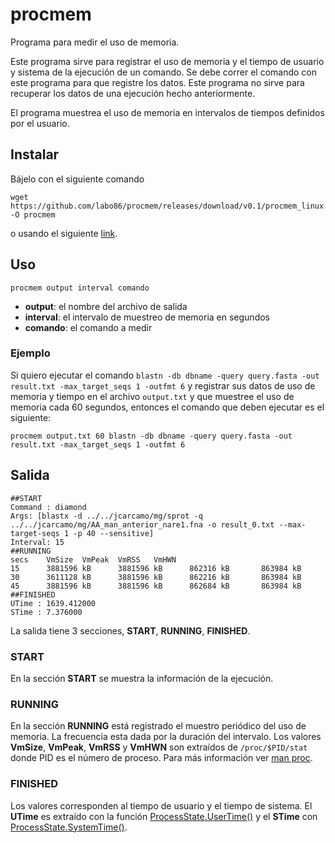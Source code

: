 # procmem
Programa para medir el uso de memoria.

Este programa sirve para registrar el uso de memoria y el tiempo de usuario y sistema de la ejecución de un comando.
Se debe correr el comando con este programa para que registre los datos. Este programa no sirve para recuperar los datos de una ejecución hecho anteriormente.

El programa muestrea el uso de memoria en intervalos de tiempos definidos por el usuario.

## Instalar
Bájelo con el siguiente comando
```
wget https://github.com/labo86/procmem/releases/download/v0.1/procmem_linux -O procmem
```
o usando el siguiente [link](https://github.com/labo86/procmem/releases/download/v0.1/procmem_linux).

## Uso
```
procmem output interval comando
```
 - __output__: el nombre del archivo de salida
 - __interval__:  el intervalo de muestreo de memoria en segundos
 - __comando__: el comando a medir
 
### Ejemplo
Si quiero ejecutar el comando `blastn -db dbname -query query.fasta -out result.txt -max_target_seqs 1 -outfmt 6`  y registrar sus datos de uso de memoria y tiempo en el archivo `output.txt` y que muestree el uso de memoria cada 60 segundos, entonces el comando que deben ejecutar es el siguiente:

```
procmem output.txt 60 blastn -db dbname -query query.fasta -out result.txt -max_target_seqs 1 -outfmt 6
```

 
## Salida
```
##START
Command : diamond
Args: [blastx -d ../../jcarcamo/mg/sprot -q ../../jcarcamo/mg/AA_man_anterior_nare1.fna -o result_0.txt --max-target-seqs 1 -p 40 --sensitive]
Interval: 15
##RUNNING
secs    VmSize  VmPeak  VmRSS   VmHWN
15      3881596 kB      3881596 kB      862316 kB       863984 kB
30      3611128 kB      3881596 kB      862216 kB       863984 kB
45      3881596 kB      3881596 kB      862684 kB       863984 kB
##FINISHED
UTime : 1639.412000
STime : 7.376000
```

La salida tiene 3 secciones, __START__, __RUNNING__, __FINISHED__.
### START
En la sección __START__ se muestra la información de la ejecución.

### RUNNING
En la sección __RUNNING__ está registrado el muestro periódico del uso de memoria. La frecuencia esta dada por la duración del intervalo.
Los valores __VmSize__, __VmPeak__, __VmRSS__ y __VmHWN__ son extraídos de `/proc/$PID/stat` donde PID es el número de proceso. Para más información ver [man proc](https://man7.org/linux/man-pages/man5/proc.5.html).

### FINISHED
Los valores corresponden al tiempo de usuario y el tiempo de sistema. El __UTime__ es extraído con la función [ProcessState.UserTime()](https://golang.org/pkg/os/#ProcessState.UserTime) y el __STime__ con [ProcessState.SystemTime()](https://golang.org/pkg/os/#ProcessState.SystemTime).


